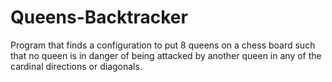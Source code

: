 # Queens-Backtracker
Program that finds a configuration to put 8 queens on a chess board such that no queen is in danger of being attacked by another queen in any of the cardinal directions or diagonals.
